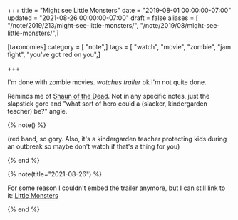 +++
title = "Might see Little Monsters"
date = "2019-08-01 00:00:00-07:00"
updated = "2021-08-26 00:00:00-07:00"
draft = false
aliases = [ "/note/2019/213/might-see-little-monsters/", "/note/2019/08/might-see-little-monsters/",]

[taxonomies]
category = [ "note",]
tags = [ "watch", "movie", "zombie", "jam fight", "you've got red on you",]

+++

I'm done with zombie movies.  *watches trailer* ok I'm not quite done.

[shaun-of-the-dead]: https://youtu.be/Ne7ZA1bCz4Q

Reminds me of [Shaun of the Dead][shaun-of-the-dead]. Not in any specific
notes, just the slapstick gore and "what sort of hero could a (slacker,
kindergarden teacher) be?" angle.

{% note() %}

(red band, so gory. Also, it's a kindergarden teacher protecting kids during an
outbreak so maybe don't watch if that's a thing for you)

{% end %}

{% note(title="2021-08-26") %}

For some reason I couldn't embed the trailer anymore, but I can still link to
it: [Little Monsters][little-monsters]

[little-monsters]: https://youtu.be/8d1KP-OhBP4

{% end %}
